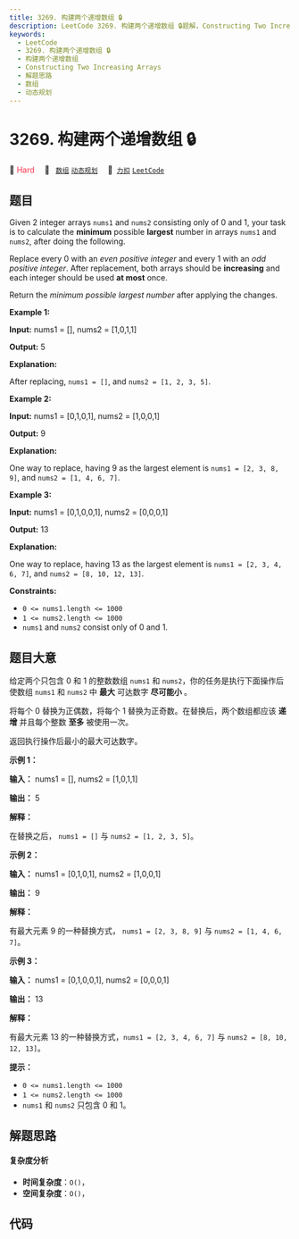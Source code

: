 ```yaml
---
title: 3269. 构建两个递增数组 🔒
description: LeetCode 3269. 构建两个递增数组 🔒题解，Constructing Two Increasing Arrays，包含解题思路、复杂度分析以及完整的 JavaScript 代码实现。
keywords:
  - LeetCode
  - 3269. 构建两个递增数组 🔒
  - 构建两个递增数组
  - Constructing Two Increasing Arrays
  - 解题思路
  - 数组
  - 动态规划
---
```


# 3269. 构建两个递增数组 🔒

🔴 <font color=#ff334b>Hard</font>&emsp; 🔖&ensp; [`数组`](/tag/array.md) [`动态规划`](/tag/dynamic-programming.md)&emsp; 🔗&ensp;[`力扣`](https://leetcode.cn/problems/constructing-two-increasing-arrays) [`LeetCode`](https://leetcode.com/problems/constructing-two-increasing-arrays)

## 题目

Given 2 integer arrays `nums1` and `nums2` consisting only of 0 and 1, your
task is to calculate the **minimum** possible **largest** number in arrays
`nums1` and `nums2`, after doing the following.

Replace every 0 with an _even positive integer_ and every 1 with an _odd
positive integer_. After replacement, both arrays should be **increasing** and
each integer should be used **at most** once.

Return the _minimum possible largest number_ after applying the changes.



**Example 1:**

**Input:** nums1 = [], nums2 = [1,0,1,1]

**Output:** 5

**Explanation:**

After replacing, `nums1 = []`, and `nums2 = [1, 2, 3, 5]`.

**Example 2:**

**Input:** nums1 = [0,1,0,1], nums2 = [1,0,0,1]

**Output:** 9

**Explanation:**

One way to replace, having 9 as the largest element is `nums1 = [2, 3, 8, 9]`,
and `nums2 = [1, 4, 6, 7]`.

**Example 3:**

**Input:** nums1 = [0,1,0,0,1], nums2 = [0,0,0,1]

**Output:** 13

**Explanation:**

One way to replace, having 13 as the largest element is `nums1 = [2, 3, 4, 6,
7]`, and `nums2 = [8, 10, 12, 13]`.



**Constraints:**

  * `0 <= nums1.length <= 1000`
  * `1 <= nums2.length <= 1000`
  * `nums1` and `nums2` consist only of 0 and 1.


## 题目大意

给定两个只包含 0 和 1 的整数数组 `nums1` 和 `nums2`，你的任务是执行下面操作后使数组 `nums1` 和 `nums2` 中
**最大** 可达数字 **尽可能小** 。

将每个 0 替换为正偶数，将每个 1 替换为正奇数。在替换后，两个数组都应该 **递增**  并且每个整数 **至多**  被使用一次。

返回执行操作后最小的最大可达数字。



**示例 1：**

**输入：** nums1 = [], nums2 = [1,0,1,1]

**输出：** 5

**解释：**

在替换之后， `nums1 = []` 与 `nums2 = [1, 2, 3, 5]`。

**示例 2：**

**输入：** nums1 = [0,1,0,1], nums2 = [1,0,0,1]

**输出：** 9

**解释：**

有最大元素 9 的一种替换方式， `nums1 = [2, 3, 8, 9]` 与 `nums2 = [1, 4, 6, 7]`。

**示例 3：**

**输入：** nums1 = [0,1,0,0,1], nums2 = [0,0,0,1]

**输出：** 13

**解释：**

有最大元素 13 的一种替换方式，`nums1 = [2, 3, 4, 6, 7]` 与 `nums2 = [8, 10, 12, 13]`。



**提示：**

  * `0 <= nums1.length <= 1000`
  * `1 <= nums2.length <= 1000`
  * `nums1` 和 `nums2` 只包含 0 和 1。


## 解题思路

#### 复杂度分析

- **时间复杂度**：`O()`，
- **空间复杂度**：`O()`，

## 代码

```javascript

```